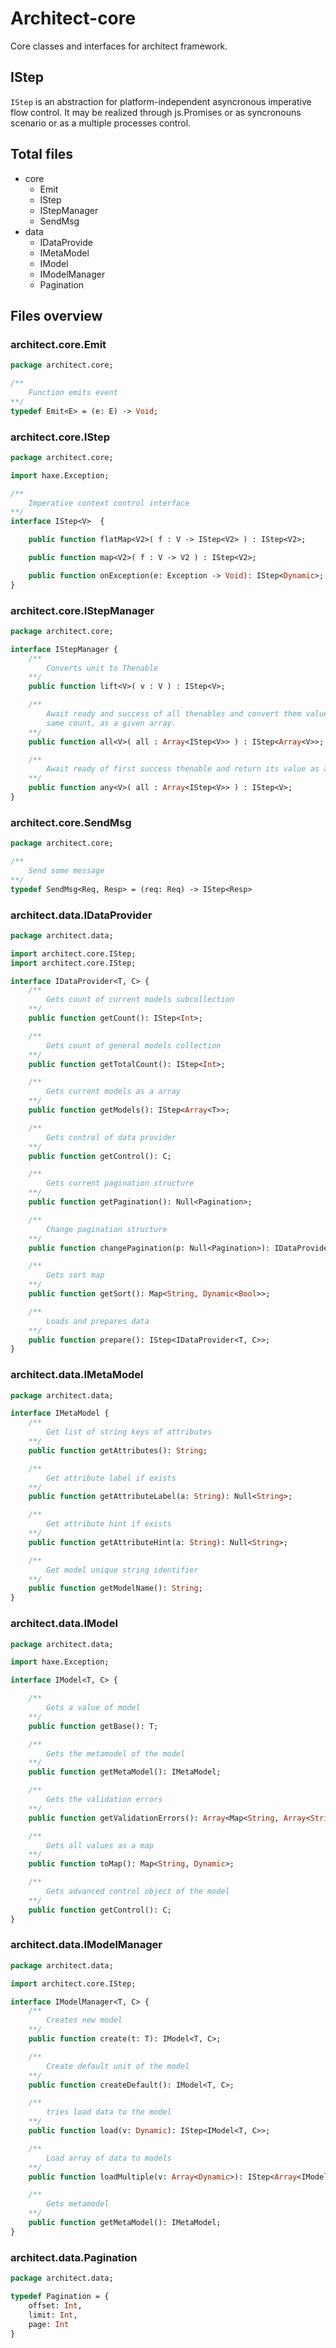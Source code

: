 # Architect-core
Core classes and interfaces for architect framework.


## IStep
`IStep` is an abstraction for platform-independent asyncronous imperative flow control. It may be realized through js.Promises or as syncronouns scenario or as a multiple processes control.


## Total files
- core
	- Emit
	- IStep
	- IStepManager
	- SendMsg
- data
	- IDataProvide
	- IMetaModel
	- IModel
	- IModelManager
	- Pagination


## Files overview

### architect.core.Emit
```haxe
package architect.core;

/**
    Function emits event
**/
typedef Emit<E> = (e: E) -> Void;
```

### architect.core.IStep
```haxe
package architect.core;

import haxe.Exception;

/**
    Imperative context control interface
**/
interface IStep<V>  {

    public function flatMap<V2>( f : V -> IStep<V2> ) : IStep<V2>;

	public function map<V2>( f : V -> V2 ) : IStep<V2>;

    public function onException(e: Exception -> Void): IStep<Dynamic>;
}
```

### architect.core.IStepManager
```haxe
package architect.core;

interface IStepManager {
    /**
		Converts unit to Thenable
	**/
	public function lift<V>( v : V ) : IStep<V>;

	/**
		Await ready and success of all thenables and convert them values to array of
		same count, as a given array. 
	**/
	public function all<V>( all : Array<IStep<V>> ) : IStep<Array<V>>;

	/**
		Await ready of first success thenable and return its value as a thenable.
	**/
	public function any<V>( all : Array<IStep<V>> ) : IStep<V>;
}
```

### architect.core.SendMsg
```haxe
package architect.core;

/**
    Send some message
**/
typedef SendMsg<Req, Resp> = (req: Req) -> IStep<Resp>
```

### architect.data.IDataProvider
```haxe
package architect.data;

import architect.core.IStep;
import architect.core.IStep;

interface IDataProvider<T, C> {
    /**
        Gets count of current models subcollection
    **/
    public function getCount(): IStep<Int>;

    /**
        Gets count of general models collection
    **/
    public function getTotalCount(): IStep<Int>;

    /**
        Gets current models as a array
    **/
    public function getModels(): IStep<Array<T>>;

    /**
        Gets control of data provider
    **/
    public function getControl(): C;

    /**
        Gets current pagination structure
    **/
    public function getPagination(): Null<Pagination>;

    /**
        Change pagination structure
    **/
    public function changePagination(p: Null<Pagination>): IDataProvider<T, C>;

    /**
        Gets sort map
    **/
    public function getSort(): Map<String, Dynamic<Bool>>;

    /**
        Loads and prepares data
    **/
    public function prepare(): IStep<IDataProvider<T, C>>;
}
```

### architect.data.IMetaModel
```haxe
package architect.data;

interface IMetaModel {
    /**
        Get list of string keys of attributes
    **/
    public function getAttributes(): String;

    /**
        Get attribute label if exists
    **/
    public function getAttributeLabel(a: String): Null<String>;

    /**
        Get attribute hint if exists
    **/
    public function getAttributeHint(a: String): Null<String>;

    /**
        Get model unique string identifier
    **/
    public function getModelName(): String;
}
```

### architect.data.IModel
```haxe
package architect.data;

import haxe.Exception;

interface IModel<T, C> {

    /**
        Gets a value of model
    **/
    public function getBase(): T;

    /**
        Gets the metamodel of the model
    **/
    public function getMetaModel(): IMetaModel;

    /**
        Gets the validation errors
    **/
    public function getValidationErrors(): Array<Map<String, Array<String>>>;

    /**
        Gets all values as a map
    **/
    public function toMap(): Map<String, Dynamic>;

    /**
        Gets advanced control object of the model
    **/
    public function getControl(): C;
}
```

### architect.data.IModelManager
```haxe
package architect.data;

import architect.core.IStep;

interface IModelManager<T, C> {
    /**
        Creates new model
    **/
    public function create(t: T): IModel<T, C>;

    /**
        Create default unit of the model
    **/
    public function createDefault(): IModel<T, C>;

    /**
        tries load data to the model
    **/
    public function load(v: Dynamic): IStep<IModel<T, C>>;

    /**
        Load array of data to models
    **/
    public function loadMultiple(v: Array<Dynamic>): IStep<Array<IModel<T, C>>>;

    /**
        Gets metamodel
    **/
    public function getMetaModel(): IMetaModel;
}
```

### architect.data.Pagination
```haxe
package architect.data;

typedef Pagination = {
    offset: Int, 
    limit: Int, 
    page: Int
} 
```